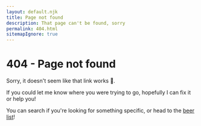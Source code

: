 ```yaml
---
layout: default.njk
title: Page not found
description: That page can't be found, sorry
permalink: 404.html
sitemapIgnore: true
---
```


# 404 - Page not found

Sorry, it doesn't seem like that link works 🤔.

If you could let me know where you were trying to go, hopefully I can fix it or help you!

You can search if you're looking for something specific, or head to the [beer list](/)!
